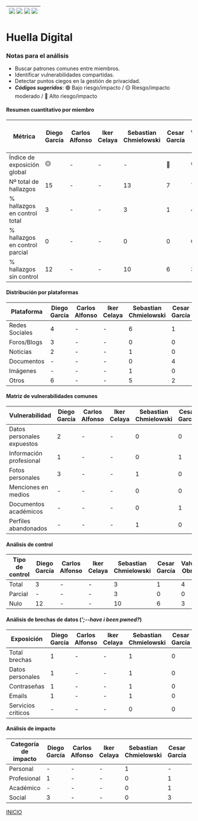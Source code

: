 | [![](https://img.shields.io/badge/-Inicio-FFF?style=flat&logo=Emlakjet&logoColor=black)](/README.md) [![](https://img.shields.io/badge/-Entrega_2-FFF?style=flat&logo=openstreetmap&logoColor=black)](/Entregas/Entrega-2/ModeloDeNegocio.md)  [![](https://img.shields.io/badge/-Entrega_3-FFF?style=flat&logo=openstreetmap&logoColor=black)](/Entregas/Entrega-3/HuellaDigital.md)  [![](https://img.shields.io/badge/-Entrega_4-FFF?style=flat&logo=openstreetmap&logoColor=black)]()|
|:-:|
# Huella Digital

### Notas para el análisis

- Buscar patrones comunes entre miembros.
- Identificar vulnerabilidades compartidas.
- Detectar puntos ciegos en la gestión de privacidad.
- ***Códigos sugeridos***: 🟢 Bajo riesgo/impacto / 🟡 Riesgo/impacto moderado / 🔴 Alto riesgo/impacto


#### Resumen cuantitativo por miembro

<div align=center>

|Métrica|Diego García|Carlos Alfonso|Iker Celaya|Sebastian Chmielowski|Cesar García|Valvanuz Obregón|Eduardo Olea|Lucia Prieto|Daniel Puente|Anette Torres|Patrón grupal<br>(Media y desviación)|
|-|-|-|-|-|-|-|-|-|-|-|-|
|Índice de exposición global|🟡|-|-|-|🔴|🟢|-|🟢|-|-|-|
|Nº total de hallazgos|15|-|-|13|7|7|-|7|-|-|-|
|% hallazgos en control total|3|-|-|3|1|4|-|5|-|-|-|
|% hallazgos en control parcial|0|-|-|0|0|0|-|0|-|-|-|
|% hallazgos sin control|12|-|-|10|6|3|-|2|-|-|-|

</div>

#### Distribución por plataformas

<div align=center>

|Plataforma|Diego García|Carlos Alfonso|Iker Celaya|Sebastian Chmielowski|Cesar García|Valvanuz Obregón|Eduardo Olea|Lucia Prieto|Daniel Puente|Anette Torres|Total grupo|
|-|-|-|-|-|-|-|-|-|-|-|-|
|Redes Sociales|4|-|-|6|1|3|-|4|-|-|-|
|Foros/Blogs|3|-|-|0|0|0|-|-|-|-|-|
|Noticias|2|-|-|1|0|0|-|-|-|-|-|
|Documentos|-|-|-|0|4|0|-|-|-|-|-|
|Imágenes|-|-|-|1|0|0|-|1|-|-|-|
|Otros|6|-|-|5|2|4|-|2|-|-|-|

</div>

#### Matriz de vulnerabilidades comunes

<div align=center>

|Vulnerabilidad|Diego García|Carlos Alfonso|Iker Celaya|Sebastian Chmielowski|Cesar García|Valvanuz Obregón|Eduardo Olea|Lucia Prieto|Daniel Puente|Anette Torres|% Grupo|Riesgo medio|
|-|-|-|-|-|-|-|-|-|-|-|-|-|
|Datos personales expuestos|2|-|-|0|0|0|-|0|-|-|-|-|
|Información profesional|1|-|-|0|1|0|-|1|-|-|-|-|
|Fotos personales|3|-|-|1|0|3|-|1|-|-|-|-|
|Menciones en medios|-|-|-|0|0|0|-|0|-|-|-|-|
|Documentos académicos|-|-|-|0|1|1|-|0|-|-|-|-|
|Perfiles abandonados|-|-|-|1|0|0|-|0|-|-|-|-|

</div>

#### Análisis de control

<div align=center>

|Tipo de control|Diego García|Carlos Alfonso|Iker Celaya|Sebastian Chmielowski|Cesar García|Valvanuz Obregón|Eduardo Olea|Lucia Prieto|Daniel Puente|Anette Torres|% Grupo|Riesgo promedio|
|-|-|-|-|-|-|-|-|-|-|-|-|-|
|Total|3|-|-|3|1|4|-|5|-|-|-|-|-|
|Parcial|-|-|-|3|0|0|-|0|-|-|-|-|-|
|Nulo|12|-|-|10|6|3|-|2|-|-|-|-|-|

</div>

#### Análisis de brechas de datos (*';--have i been pwned?*)

<div align=center>

|Exposición|Diego García|Carlos Alfonso|Iker Celaya|Sebastian Chmielowski|Cesar García|Valvanuz Obregón|Eduardo Olea|Lucia Prieto|Daniel Puente|Anette Torres|% grupal|
|-|-|-|-|-|-|-|-|-|-|-|-|
|Total brechas|1|-|-|1|0|2|-|0|-|-|-|-|
|Datos personales|1|-|-|1|0|0|-|0|-|-|-|-|
|Contraseñas|1|-|-|1|0|0|-|0|-|-|-|-|
|Emails|1|-|-|1|0|2|-|0|-|-|-|-|
|Servicios críticos|-|-|-|0|0|0|-|0|-|-|-|-|

</div>

#### Análisis de impacto

<div align=center>

|Categoría de impacto|Diego García|Carlos Alfonso|Iker Celaya|Sebastian Chmielowski|Cesar García|Valvanuz Obregón|Eduardo Olea|Lucia Prieto|Daniel Puente|Anette Torres|Impacto grupal|
|-|-|-|-|-|-|-|-|-|-|-|-|
|Personal|-|-|-|1|-|3|-|4|-|-|-|-|
|Profesional|1|-|-|0|1|0|-|1|-|-|-|-|
|Académico|-|-|-|0|1|1|-|0|-|-|-|-|
|Social|3|-|-|0|3|0|-|-|-|-|-|-|

</div>

[INICIO](/README.md)
